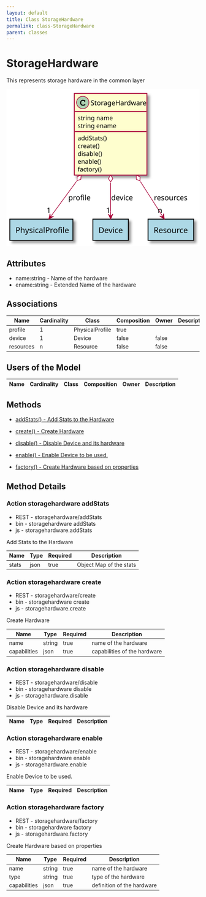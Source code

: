 ```yaml
---
layout: default
title: Class StorageHardware
permalink: class-StorageHardware
parent: classes
---
```


# StorageHardware

This represents storage hardware in the common layer

![Logical Diagram](./logical.svg)

## Attributes

* name:string - Name of the hardware
* ename:string - Extended Name of the hardware


## Associations

| Name | Cardinality | Class | Composition | Owner | Description |
| --- | --- | --- | --- | --- | --- |
| profile | 1 | PhysicalProfile | true |  |  |
| device | 1 | Device | false | false |  |
| resources | n | Resource | false | false |  |


## Users of the Model

| Name | Cardinality | Class | Composition | Owner | Description |
| --- | --- | --- | --- | --- | --- |





## Methods

* [addStats() - Add Stats to the Hardware](#action-addStats)

* [create() - Create Hardware](#action-create)

* [disable() - Disable Device and its hardware](#action-disable)

* [enable() - Enable Device to be used.](#action-enable)

* [factory() - Create Hardware based on properties](#action-factory)


<h2>Method Details</h2>
    
### Action storagehardware addStats

* REST - storagehardware/addStats
* bin - storagehardware addStats
* js - storagehardware.addStats

Add Stats to the Hardware

| Name | Type | Required | Description |
|---|---|---|---|
| stats | json |true | Object Map of the stats |




### Action storagehardware create

* REST - storagehardware/create
* bin - storagehardware create
* js - storagehardware.create

Create Hardware

| Name | Type | Required | Description |
|---|---|---|---|
| name | string |true | name of the hardware |
| capabilities | json |true | capabilities of the hardware |




### Action storagehardware disable

* REST - storagehardware/disable
* bin - storagehardware disable
* js - storagehardware.disable

Disable Device and its hardware

| Name | Type | Required | Description |
|---|---|---|---|




### Action storagehardware enable

* REST - storagehardware/enable
* bin - storagehardware enable
* js - storagehardware.enable

Enable Device to be used.

| Name | Type | Required | Description |
|---|---|---|---|




### Action storagehardware factory

* REST - storagehardware/factory
* bin - storagehardware factory
* js - storagehardware.factory

Create Hardware based on properties

| Name | Type | Required | Description |
|---|---|---|---|
| name | string |true | name of the hardware |
| type | string |true | type of the hardware |
| capabilities | json |true | definition of the hardware |





